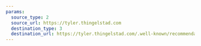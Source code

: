 ```yaml
---
params:
  source_type: 2
  source_url: https://tyler.thingelstad.com
  destination_type: 3
  destination_url: https://tyler.thingelstad.com/.well-known/recommendations.opml
---
```

